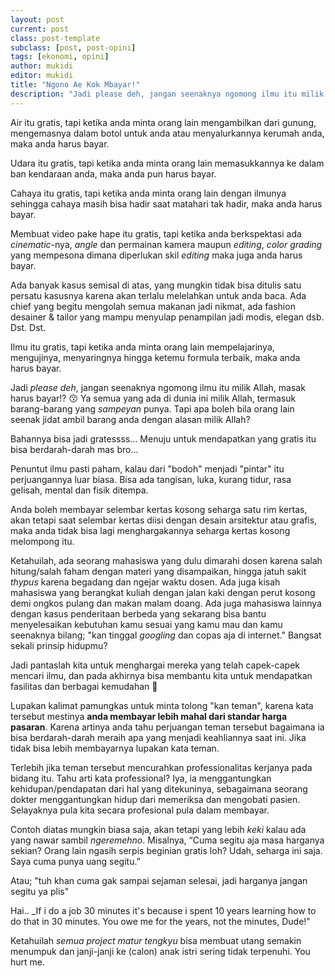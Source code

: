 ```yaml
---
layout: post
current: post
class: post-template
subclass: [post, post-opini]
tags: [ekonomi, opini]
author: mukidi
editor: mukidi
title: "Ngono Ae Kok Mbayar!"
description: "Jadi please deh, jangan seenaknya ngomong ilmu itu milik Allah, masak harus bayar :3 Ya semua yang ada di dunia ini milik Allah, termasuk barang-barang yang sampeyan punya. Tapi apa boleh orang seenaknya ambil barang anda dengan alasan milik Allah?"
---
```

Air itu gratis, tapi ketika anda minta orang lain mengambilkan dari gunung, mengemasnya dalam botol untuk anda atau menyalurkannya kerumah anda, maka anda harus bayar.

Udara itu gratis, tapi ketika anda minta orang lain memasukkannya ke dalam ban kendaraan anda, maka anda pun harus bayar.

Cahaya itu gratis, tapi ketika anda minta orang lain dengan ilmunya sehingga cahaya masih bisa hadir saat matahari tak hadir, maka anda harus bayar.

Membuat video pake hape itu gratis, tapi ketika anda berkspektasi ada _cinematic_-nya, _angle_ dan permainan kamera maupun _editing_, _color grading_ yang mempesona dimana diperlukan skil _editing_ maka juga anda harus bayar.

Ada banyak kasus semisal di atas, yang mungkin tidak bisa ditulis satu persatu kasusnya karena akan terlalu melelahkan untuk anda baca. Ada chief yang begitu mengolah semua makanan jadi nikmat, ada fashion desainer & tailor yang mampu menyulap penampilan jadi modis, elegan dsb. Dst. Dst.

Ilmu itu gratis, tapi ketika anda minta orang lain mempelajarinya, mengujinya, menyaringnya hingga ketemu formula terbaik, maka anda harus bayar.

Jadi _please deh_, jangan seenaknya ngomong ilmu itu milik Allah, masak harus bayar!? 😗 Ya semua yang ada di dunia ini milik Allah, termasuk barang-barang yang _sampeyan_ punya. Tapi apa boleh bila orang lain seenak jidat ambil barang anda dengan alasan milik Allah?

Bahannya bisa jadi gratessss... Menuju untuk mendapatkan yang gratis itu bisa berdarah-darah mas bro...

Penuntut ilmu pasti paham, kalau dari "bodoh" menjadi "pintar" itu perjuangannya luar biasa. Bisa ada tangisan, luka, kurang tidur, rasa gelisah, mental dan fisik ditempa.

Anda boleh membayar selembar kertas kosong seharga satu rim kertas, akan tetapi saat selembar kertas diisi dengan desain arsitektur atau grafis, maka  anda tidak bisa lagi menghargakannya seharga kertas kosong melompong itu. 

Ketahuilah, ada seorang mahasiswa yang dulu dimarahi dosen karena salah hitung/salah faham dengan materi yang disampaikan, hingga jatuh sakit _thypus_ karena begadang dan ngejar waktu dosen. Ada juga kisah mahasiswa yang berangkat kuliah dengan jalan kaki dengan perut kosong demi ongkos pulang dan makan malam doang. Ada juga mahasiswa lainnya dengan kasus penderitaan berbeda yang sekarang bisa bantu menyelesaikan kebutuhan kamu sesuai yang kamu mau dan kamu seenaknya bilang; "kan tinggal _googling_ dan copas aja di internet." Bangsat sekali prinsip hidupmu?

Jadi pantaslah kita untuk menghargai mereka yang telah capek-capek mencari ilmu, dan pada akhirnya bisa membantu kita untuk mendapatkan fasilitas dan berbagai kemudahan 💝

Lupakan kalimat pamungkas untuk minta tolong "kan teman", karena kata tersebut mestinya **anda membayar lebih mahal dari standar harga pasaran**. Karena artinya anda tahu perjuangan teman tersebut bagaimana ia bisa berdarah-darah meraih apa yang menjadi keahliannya saat ini. Jika tidak bisa lebih membayarnya lupakan kata teman.

Terlebih jika teman tersebut mencurahkan professionalitas kerjanya pada bidang itu. Tahu arti kata professional? Iya, ia menggantungkan kehidupan/pendapatan dari hal yang ditekuninya, sebagaimana seorang dokter menggantungkan hidup dari memeriksa dan mengobati pasien. Selayaknya pula kita secara profesional pula dalam membayar.

Contoh diatas mungkin biasa saja, akan tetapi yang lebih _keki_ kalau ada yang nawar sambil _ngeremehno_. Misalnya, “Cuma segitu aja masa harganya sekian? Orang lain ngasih serpis beginian gratis loh? Udah, seharga ini saja. Saya cuma punya uang segitu.”

Atau; "tuh khan cuma gak sampai sejaman selesai, jadi harganya jangan segitu ya plis"

Hai.. _If i do a job 30 minutes it's because i spent 10 years learning how to do that in 30 minutes. You owe me for the years, not the minutes, Dude!"

Ketahuilah _semua project matur tengkyu_ bisa membuat utang semakin menumpuk dan janji-janji ke (calon) anak istri sering tidak terpenuhi. You hurt me.
